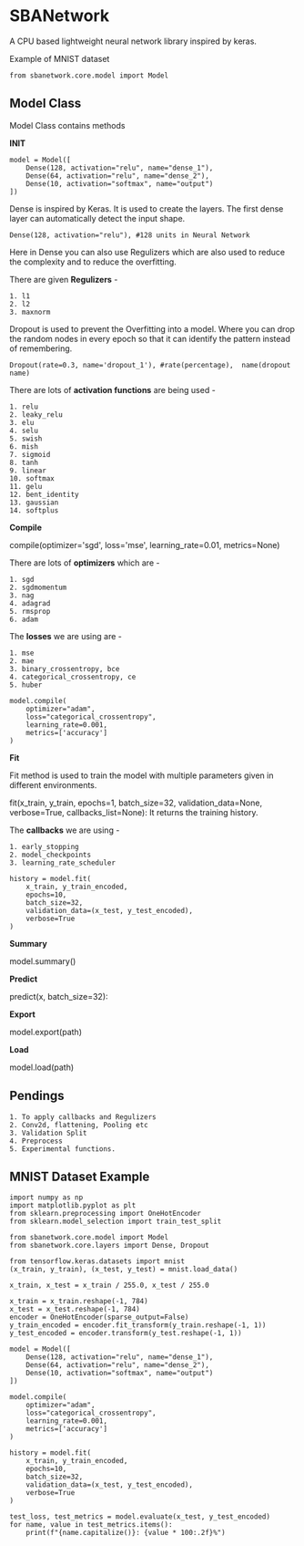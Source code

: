
# **SBANetwork**

A CPU based lightweight neural network library inspired by keras.

Example of MNIST dataset

```from sbanetwork.core.model import Model```

## **Model Class**

Model Class contains methods 

**INIT** 
```
model = Model([
    Dense(128, activation="relu", name="dense_1"),
    Dense(64, activation="relu", name="dense_2"),
    Dense(10, activation="softmax", name="output")
])
```
Dense is inspired by Keras. It is used to create the layers. The first dense layer can automatically detect the input shape.

```
Dense(128, activation="relu"), #128 units in Neural Network 
```
Here in Dense you can also use Regulizers which are also used to reduce the complexity and to reduce the overfitting.

There are given **Regulizers** -

    1. l1
    2. l2
    3. maxnorm

Dropout is used to prevent the Overfitting into a model. Where you can drop the random nodes in every epoch so that it can identify the pattern instead of remembering.
```
Dropout(rate=0.3, name='dropout_1'), #rate(percentage),  name(dropout name)
```
There are lots of **activation functions** are being used - 

    1. relu
    2. leaky_relu
    3. elu
    4. selu
    5. swish
    6. mish
    7. sigmoid
    8. tanh
    9. linear
    10. softmax
    11. gelu
    12. bent_identity
    13. gaussian
    14. softplus

**Compile**

compile(optimizer='sgd', loss='mse', learning_rate=0.01, metrics=None)

There are lots of **optimizers** which are -

    1. sgd 
    2. sgdmomentum
    3. nag
    4. adagrad
    5. rmsprop
    6. adam
The **losses** we are using are -
    
    1. mse
    2. mae
    3. binary_crossentropy, bce
    4. categorical_crossentropy, ce
    5. huber

```
model.compile(
    optimizer="adam",
    loss="categorical_crossentropy",
    learning_rate=0.001,
    metrics=['accuracy']
)
```
**Fit**

Fit method is used to train the model with multiple parameters given in different environments.

fit(x_train, y_train, epochs=1, batch_size=32, validation_data=None, verbose=True, callbacks_list=None):
It returns the training history. 

The **callbacks** we are using -

    1. early_stopping
    2. model_checkpoints
    3. learning_rate_scheduler
```
history = model.fit(
    x_train, y_train_encoded,
    epochs=10,
    batch_size=32,
    validation_data=(x_test, y_test_encoded),
    verbose=True
)
```
**Summary**

model.summary()

**Predict**

predict(x, batch_size=32):

**Export**

model.export(path)

**Load**

model.load(path)

## **Pendings**

    1. To apply callbacks and Regulizers
    2. Conv2d, flattening, Pooling etc
    3. Validation Split
    4. Preprocess 
    5. Experimental functions.

## **MNIST Dataset Example**
```
import numpy as np
import matplotlib.pyplot as plt
from sklearn.preprocessing import OneHotEncoder
from sklearn.model_selection import train_test_split

from sbanetwork.core.model import Model
from sbanetwork.core.layers import Dense, Dropout

from tensorflow.keras.datasets import mnist
(x_train, y_train), (x_test, y_test) = mnist.load_data()

x_train, x_test = x_train / 255.0, x_test / 255.0

x_train = x_train.reshape(-1, 784)
x_test = x_test.reshape(-1, 784)
encoder = OneHotEncoder(sparse_output=False)
y_train_encoded = encoder.fit_transform(y_train.reshape(-1, 1))
y_test_encoded = encoder.transform(y_test.reshape(-1, 1))

model = Model([
    Dense(128, activation="relu", name="dense_1"),
    Dense(64, activation="relu", name="dense_2"),
    Dense(10, activation="softmax", name="output")
])

model.compile(
    optimizer="adam",
    loss="categorical_crossentropy",
    learning_rate=0.001,
    metrics=['accuracy']
)

history = model.fit(
    x_train, y_train_encoded,
    epochs=10,
    batch_size=32,
    validation_data=(x_test, y_test_encoded),
    verbose=True
)

test_loss, test_metrics = model.evaluate(x_test, y_test_encoded)
for name, value in test_metrics.items():
    print(f"{name.capitalize()}: {value * 100:.2f}%")
```